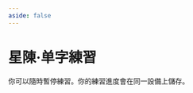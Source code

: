 ```yaml
---
aside: false
---
```

# 星陳·单字練習

你可以隨時暫停練習。你的練習進度會在同一設備上儲存。

<script setup>
import Train from "@/train/CharTrain.vue"
import ZigenMap from "@/zigen/ZigenMap.vue"
</script>
<div class="zigen-font">
<Train name="star" chaifenUrl="/chaifen_zhu.csv" zigenUrl="/zigen-star.csv" :range="[0,500]" :supplement="true" :ming="false" />
</div>

<ZigenMap :default-scheme="'star'" column-min-width="1.5rem" />